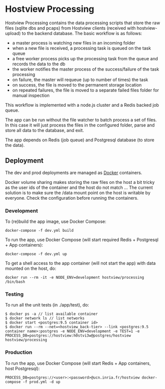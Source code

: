 # Hostview Processing

Hostview Processing contains the data processing scripts that store the raw files (sqlite dbs and pcaps) from Hostview clients (received with hostview-upload) to the backend database. The basic workflow is as follows:

* a master process is watching new files in an incoming folder
* when a new file is received, a processing task is queued on the task queue
* a free worker process picks up the processing task from the queue and records the data to the db
* the worker notifies the master process of the success/failure of the task processing
* on failure, the master will requeue (up to number of times) the task
* on success, the file is moved to the permanent storage location
* on repeated failures, the file is moved to a separate failed files folder for manual inspection

This workflow is implemented with a node.js cluster and a Redis backed job queue.

The app can be run without the file watcher to batch process a set of files. In this case it will just process the files in the configured folder, parse and store all data to the database, and exit.

The app depends on Redis (job queue) and Postgresql database (to store the data).


## Deployment

The dev and prod deployments are managed as [Docker](https://www.docker.com/) containers.

Docker volume sharing makes storing the raw files on the host a bit tricky as the user ids of the container and the host do not match ... The current solution is to make sure the /data mount point on the host is writable by everyone. Check the configuration before running the containers.


### Development

To (re)build the app image, use Docker Compose:

    docker-compose -f dev.yml build

To run the app, use Docker Compose (will start required Redis + Postgresql + App containers):

    docker-compose -f dev.yml up
 
To get a shell access to the app container (will not start the app) with data mounted on the host, do:

    docker run --rm -it -e NODE_ENV=development hostview/processing /bin/bash


### Testing

To run all the unit tests (in ./app/test), do:

    $ docker ps -a // list available container
    $ docker network ls // list networks
    $ docker start <postgres:9.5 container id>
    $ docker run --rm --net=<hostview_back-tier> --link <postgres:9.5 container name>:postgres -e NODE_ENV=development -e TEST=1 -e PROCESS_DB=postgres://hostview:h0stvi3w@postgres/hostview hostview/processing


### Production

To run the app, use Docker Compose (will start Redis + App containers, host Postgresql):

    PROCESS_DB=postgres://<user>:<password>@ucn.inria.fr/hostview docker-compose -f prod.yml -d up
